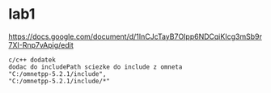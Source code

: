 # lab1 #
https://docs.google.com/document/d/1InCJcTayB7OIpp6NDCqiKIcg3mSb9r7XI-Rnp7vApig/edit


```
c/c++ dodatek  
dodac do includePath sciezke do include z omneta  
"C:/omnetpp-5.2.1/include",  
"C:/omnetpp-5.2.1/include/*"  
```